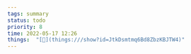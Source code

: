 ```yaml
---
tags: summary
status: todo
priority: 8
time: 2022-05-17 12:26
things:  "[🧊](things:///show?id=JtkDsmtmq6Bd8ZbzKBJTW4)"
---
```

